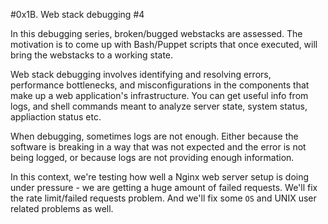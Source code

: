#0x1B. Web stack debugging #4
  


In this debugging series, broken/bugged webstacks are assessed. The motivation is to come up with Bash/Puppet scripts that once executed, will bring the webstacks to a working state.

Web stack debugging involves identifying and resolving errors, performance bottlenecks, and misconfigurations in the components that make up a web application's infrastructure. You can get useful info from logs, and shell commands meant to analyze server state, system status, appliaction status etc.

When debugging, sometimes logs are not enough. Either because the software is breaking in a way that was not expected and the error is not being logged, or because logs are not providing enough information.  

In this context, we're testing how well a Nginx web server setup is doing under pressure - we are getting a huge amount of failed requests. We'll fix the rate limit/failed requests problem. And we'll fix some `OS` and UNIX user related problems as well.

